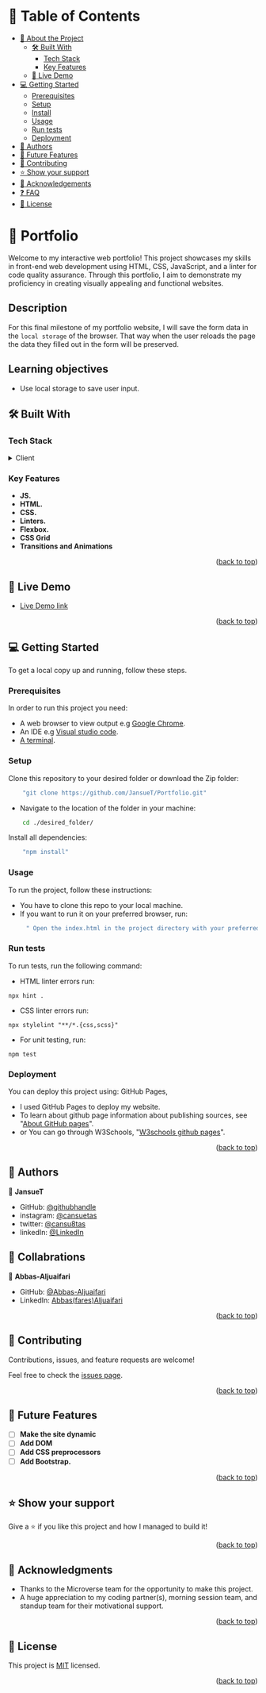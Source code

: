 <a name="readme-top"></a>

# :green_book: Table of Contents

- [:book: About the Project](#about-project)
  - [:hammer_and_wrench: Built With](#built-with)
    - [Tech Stack](#tech-stack)
    - [Key Features](#key-features)
  - [:rocket: Live Demo](#live-demo)
- [:computer: Getting Started](#getting-started)
  - [Prerequisites](#prerequisites)
  - [Setup](#setup)
  - [Install](#install)
  - [Usage](#usage)
  - [Run tests](#run-tests)
  - [Deployment](#triangular_flag_on_post-deployment)
- [👥 Authors](#authors)
- [🔭 Future Features](#future-features)
- [🤝 Contributing](#contributing)
- [⭐️ Show your support](#support)
- [🙏 Acknowledgements](#acknowledgements)
- [❓ FAQ](#faq)
- [📝 License](#license)

<!-- PROJECT DESCRIPTION -->

# 📖 Portfolio<a name="Portfolio - data preserve"></a>

Welcome to my interactive web portfolio! This project showcases my skills in front-end web development using HTML, CSS, JavaScript, and a linter for code quality assurance. Through this portfolio, I aim to demonstrate my proficiency in creating visually appealing and functional websites.

## Description

For this final milestone of my portfolio website, I will save the form data in the `local storage` of the browser. That way when the user reloads the page the data they filled out in the form will be preserved.

## Learning objectives

- Use local storage to save user input.

## 🛠 Built With <a name="built-with"></a>

### Tech Stack <a name="tech-stack"></a>

<details>
  <summary>Client</summary>
  <ul>
    <li><a href="https://developer.mozilla.org/en-US/docs/Web/HTML">HTML</a></li>
    <li><a href="https://developer.mozilla.org/en-US/docs/Web/CSS">CSS</a></li>
    <li><a href="https://developer.mozilla.org/en-US/docs/Web/JS">CSS</a></li>
    <li><a href="https://css-tricks.com/snippets/css/a-guide-to-flexbox/">FlexBox</a></li>
    <li><a href="https://mozilla.github.io/addons-linter/">Linters</a></li>
  </ul>
</details>

<!-- Features -->

### Key Features <a name="key-features"></a>

- **JS.**
- **HTML.**
- **CSS.**
- **Linters.**
- **Flexbox.**
- **CSS Grid**
- **Transitions and Animations**
<p align="right">(<a href="#readme-top">back to top</a>)</p>

<!-- LIVE DEMO -->

## 🚀 Live Demo <a name ="live-demo"></a>

- [Live Demo link](https://jansuet.github.io/Portfolio/)
<p align="right">(<a href="#readme-top">back to top</a>)</p>

## :computer: Getting Started <a name="getting-started"></a>

To get a local copy up and running, follow these steps.

### Prerequisites

In order to run this project you need:

- A web browser to view output e.g [Google Chrome](https://www.google.com/chrome/).
- An IDE e.g [Visual studio code](https://code.visualstudio.com/).
- [A terminal](https://code.visualstudio.com/docs/terminal/basics).

### Setup

Clone this repository to your desired folder or download the Zip folder:

```sh
    "git clone https://github.com/JansueT/Portfolio.git"
```

- Navigate to the location of the folder in your machine:

```sh
    cd ./desired_folder/
```

Install all dependencies:

```sh
    "npm install"
```

### Usage

To run the project, follow these instructions:

- You have to clone this repo to your local machine.
- If you want to run it on your preferred browser, run:

```sh
     " Open the index.html in the project directory with your preferred browser"
```

### Run tests

To run tests, run the following command:

- HTML linter errors run:

```
npx hint .
```

- CSS linter errors run:

```
npx stylelint "**/*.{css,scss}"
```

- For unit testing, run:

```
npm test
```

### Deployment <a name="deployment"></a>

You can deploy this project using: GitHub Pages,

- I used GitHub Pages to deploy my website.
- To learn about github page information about publishing sources, see "[About GitHub pages](https://docs.github.com/en/pages/getting-started-with-github-pages/about-github-pages#publishing-sources-for-github-pages-sites)".
- or You can go through W3Schools, "[W3schools github pages](https://www.w3schools.com/git/git_remote_pages.asp?remote=github)".
<p align="right">(<a href="#readme-top">back to top</a>)</p>

<!-- AUTHORS -->

## 👥 Authors <a name="authors"></a>

👤 **JansueT**

- GitHub: [@githubhandle](https://github.com/JansueT)
- instagram: [@cansuetas](https://instagram.com/cansuetas)
- twitter: [@cansu8tas](https://twitter.com/cansu8tas)
- linkedIn: [@LinkedIn](https://www.linkedin.com/in/cansu-tas-467844251/)

<!-- COLLABRATIONS-->

## 👥 Collabrations <a name="collabrationns"></a>

👤 **Abbas-Aljuaifari**

- GitHub: [@Abbas-Aljuaifari](https://github.com/Abbas-Aljuaifari)
- LinkedIn: [Abbas(fares)Aljuaifari](https://www.linkedin.com/in/abbas-aljuaifari-17a018261/)
<p align="right">(<a href="#readme-top">back to top</a>)</p>

<!-- CONTRIBUTING -->

## 🤝 Contributing <a name="contributing"></a>

Contributions, issues, and feature requests are welcome!

Feel free to check the [issues page](https://github.com/JansueT/Hello-microverse-project/issues/).

<p align="right">(<a href="#readme-top">back to top</a>)</p>

<!-- Features -->

## :telescope: Future Features <a name="future-features"></a>

- [ ] **Make the site dynamic**
- [ ] **Add DOM**
- [ ] **Add CSS preprocessors**
- [ ] **Add Bootstrap.**
<p align="right">(<a href="#readme-top">back to top</a>)</p>

<!-- SUPPORT -->

## ⭐️ Show your support <a name="support"></a>

Give a :star:️ if you like this project and how I managed to build it!

<p align="right">(<a href="#readme-top">back to top</a>)</p>

<!-- ACKNOWLEDGEMENTS -->

## 🙏 Acknowledgments <a name="acknowledgements"></a>

- Thanks to the Microverse team for the opportunity to make this project.
- A huge appreciation to my coding partner(s), morning session team, and standup team for their motivational support.
<p align="right">(<a href="#readme-top">back to top</a>)</p>

<!-- LICENSE -->

## 📝 License <a name="license"></a>

This project is [MIT](./LICENSE.md) licensed.

<p align="right">(<a href="#readme-top">back to top</a>)</p>
